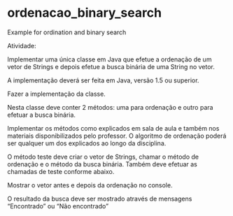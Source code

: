 # ordenacao_binary_search
Example for ordination and binary search

Atividade:

Implementar uma única classe em Java que efetue a ordenação de um vetor de Strings e depois efetue a busca binária de uma String no vetor.

A implementação deverá ser feita em Java, versão 1.5 ou superior.

Fazer a implementação da classe.

Nesta classe deve conter 2 métodos: uma para ordenação e outro para efetuar a busca binária.

Implementar os métodos como explicados em sala de aula e também nos materiais disponibilizados pelo professor. O algoritmo de ordenação poderá ser qualquer um dos explicados ao longo da disciplina.

O método teste deve criar o vetor de Strings, chamar o método de ordenação e o método da busca binária. Também deve efetuar as chamadas de teste conforme abaixo.

Mostrar o vetor antes e depois da ordenação no console.

O resultado da busca deve ser mostrado através de mensagens “Encontrado” ou “Não encontrado”